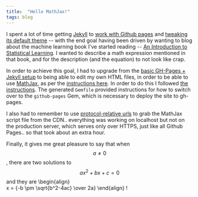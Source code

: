 ```yaml
---
title:  "Hello MathJax!"
tags: blog
---
```

I spent a lot of time getting [Jekyll](https://jekyllrb.com/) to [work with Github pages](https://jekyllrb.com/docs/github-pages/) and [tweaking its default theme](https://github.com/jekyll/minima#customization) -- with the end goal having been driven by wanting to blog about the machine learning book I've started reading -- [An Introduction to Statistical Learning](http://www-bcf.usc.edu/~gareth/ISL/). I wanted to describe a math expression mentioned in that book, and for the description (and the equation) to not look like crap.

In order to achieve this goal, I had to upgrade from the [basic GH-Pages + Jekyll setup](https://github.com/blog/2289-publishing-with-github-pages-now-as-easy-as-1-2-3) to being able to edit my own HTML files, in order to be able to use [MathJax](https://www.mathjax.org/), as per the [instructions here](http://www.gastonsanchez.com/visually-enforced/opinion/2014/02/16/Mathjax-with-jekyll/). In order to do this I followed [the instructions](https://jekyllrb.com/docs/quickstart/#options-for-creating-a-new-site-with-jekyll). The generated `Gemfile` provided instructions for how to switch over to the `github-pages` Gem, which is necessary to deploy the site to gh-pages.  

I also had to remember to use [protocol-relative urls](https://benpowell.org/https-and-http-the-protocol-less-or-protocol-relative-urls/) to grab the MathJax script file from the CDN.. everything was working on localhost but not on the production server, which serves only over HTTPS, just like all Github Pages.. so that took about an extra hour.

Finally, it gives me great pleasure to say that when $$a \ne 0$$, there are two solutions to $$ax^2 + bx + c = 0$$ and they are
  \begin{align\}    
    x = {-b \pm \sqrt{b^2-4ac} \over 2a}
  \end{align\}
!
